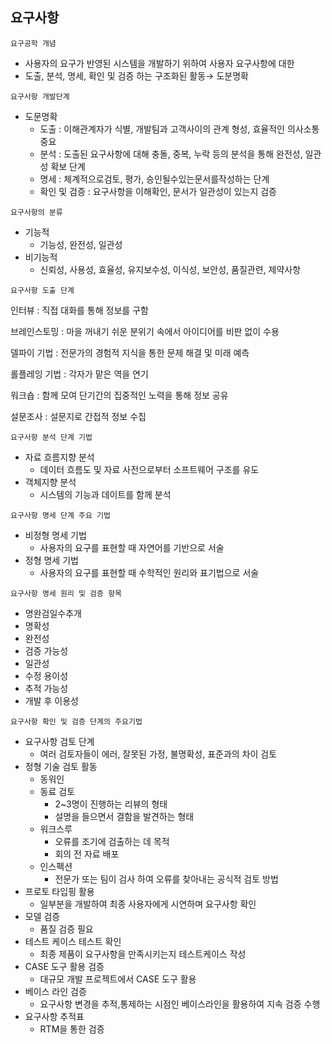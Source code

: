 ## 요구사항

`요구공학 개념`

- 사용자의 요구가 반영된 시스템을 개발하기 위하여 사용자 요구사항에 대한
- 도출, 분석, 명세, 확인 및 검증 하는 구조화된 활동→ 도분명확

`요구사항 개발단계`

- 도문명확
  - 도출 : 이해관계자가 식별, 개발팀과 고객사이의 관계 형성, 효율적인 의사소통 중요
  - 분석 : 도출된 요구사항에 대해 충돌, 중복, 누락 등의 분석을 통해 완전성, 일관성 확보 단계
  - 명세 : 체계적으로검토, 평가, 승인될수있는문서를작성하는 단계
  - 확인 및 검증 : 요구사항을 이해확인, 문서가 일관성이 있는지 검증

`요구사항의 분류`

- 기능적
  - 기능성, 완전성, 일관성
- 비기능적
  - 신뢰성, 사용성, 효율성, 유지보수성, 이식성, 보안성, 품질관련, 제약사항

`요구사항 도출 단계`

인터뷰 : 직접 대화를 통해 정보를 구함

브레인스토밍 : 마을 꺼내기 쉬운 분위기 속에서 아이디어를 비판 없이 수용

델파이 기법 : 전문가의 경험적 지식을 통한 문제 해결 및 미래 예측

롤플레잉 기법 : 각자가 맡은 역을 연기

워크숍 : 함께 모여 단기간의 집중적인 노력을 통해 정보 공유

설문조사 : 설문지로 간접적 정보 수집

`요구사항 분석 단계 기법`

- 자료 흐름지향 분석
  - 데이터 흐름도 및 자료 사전으로부터 소프트웨어 구조를 유도
- 객체지향 분석
  - 시스템의 기능과 데이트를 함께 분석

`요구사항 명세 단계 주요 기법`

- 비정형 명세 기법
  - 사용자의 요구를 표현할 때 자연어를 기반으로 서술
- 정형 명세 기법
  - 사용자의 요구를 표현할 때 수학적인 원리와 표기법으로 서술

`요구사항 명세 원리 및 검증 항목`

- 명완검일수추개
- 명확성
- 완전성
- 검증 가능성
- 일관성
- 수정 용이성
- 추적 가능성
- 개발 후 이용성

`요구사항 확인 및 검증 단계의 주요기법`

- 요구사항 검토 단계
  - 여러 검토자들이 에러, 잘못된 가정, 불명확성, 표준과의 차이 검토
- 정형 기술 검토 활동
  - 동워인
  - 동료 검토
    - 2~3명이 진행하는 리뷰의 형태
    - 설명을 들으면서 결함을 발견하는 형태
  - 워크스루
    - 오류를 조기에 검출하는 데 목적
    - 회의 전 자료 배포
  - 인스펙션
    - 전문가 또는 팀이 검사 하여 오류를 찾아내는 공식적 검토 방법
- 프로토 타입핑 활용
  - 일부분을 개발하여 최종 사용자에게 시연하며 요구사항 확인
- 모델 검증
  - 품질 검증 필요
- 테스트 케이스 테스트 확인
  - 최종 제품이 요구사항을 만족시키는지 테스트케이스 작성
- CASE 도구 활용 검증
  - 대규모 개발 프로젝트에서 CASE 도구 활용
- 베이스 라인 검증
  - 요구사항 변경을 추적,통제하는 시점인 베이스라인을 활용하여 지속 검증 수행
- 요구사항 추적표
  - RTM을 통한 검증
